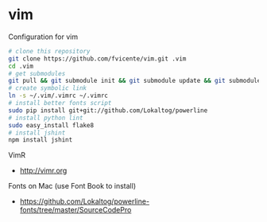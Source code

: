 vim
===

Configuration for vim

```sh
# clone this repository
git clone https://github.com/fvicente/vim.git .vim
cd .vim
# get submodules
git pull && git submodule init && git submodule update && git submodule status
# create symbolic link
ln -s ~/.vim/.vimrc ~/.vimrc
# install better fonts script
sudo pip install git+git://github.com/Lokaltog/powerline
# install python lint
sudo easy_install flake8
# install jshint
npm install jshint
```

VimR
- http://vimr.org

Fonts on Mac (use Font Book to install)
- https://github.com/Lokaltog/powerline-fonts/tree/master/SourceCodePro
